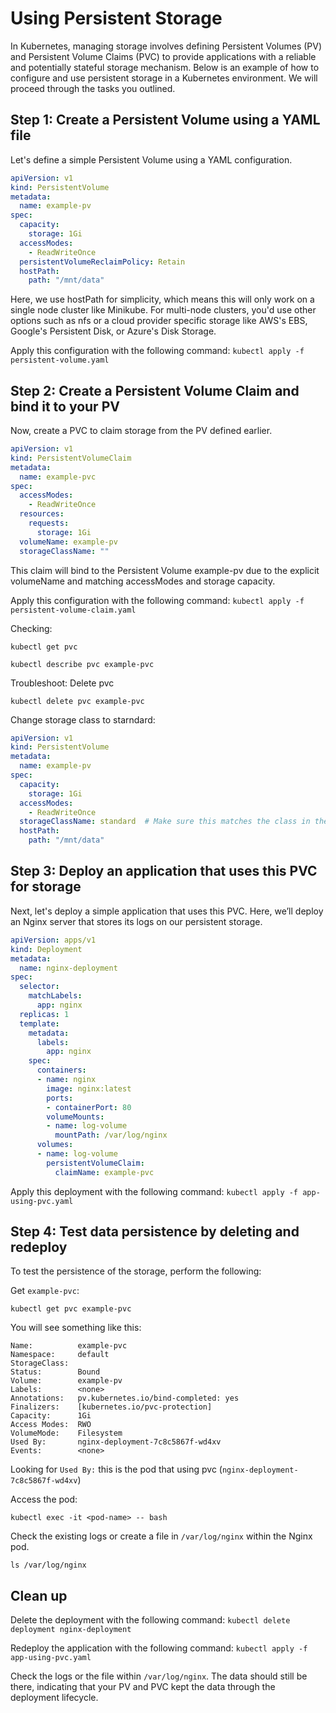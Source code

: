 # Using Persistent Storage

In Kubernetes, managing storage involves defining Persistent Volumes (PV) and Persistent Volume Claims (PVC) to provide applications with a reliable and potentially stateful storage mechanism. Below is an example of how to configure and use persistent storage in a Kubernetes environment. We will proceed through the tasks you outlined.

## Step 1: Create a Persistent Volume using a YAML file

Let's define a simple Persistent Volume using a YAML configuration.
```yaml
apiVersion: v1
kind: PersistentVolume
metadata:
  name: example-pv
spec:
  capacity:
    storage: 1Gi
  accessModes:
    - ReadWriteOnce
  persistentVolumeReclaimPolicy: Retain
  hostPath:
    path: "/mnt/data"
```
Here, we use hostPath for simplicity, which means this will only work on a single node cluster like Minikube. For multi-node clusters, you'd use other options such as nfs or a cloud provider specific storage like AWS's EBS, Google's Persistent Disk, or Azure's Disk Storage.

Apply this configuration with the following command: `kubectl apply -f persistent-volume.yaml`

## Step 2: Create a Persistent Volume Claim and bind it to your PV

Now, create a PVC to claim storage from the PV defined earlier.
```yaml
apiVersion: v1
kind: PersistentVolumeClaim
metadata:
  name: example-pvc
spec:
  accessModes:
    - ReadWriteOnce
  resources:
    requests:
      storage: 1Gi
  volumeName: example-pv
  storageClassName: ""
```

This claim will bind to the Persistent Volume example-pv due to the explicit volumeName and matching accessModes and storage capacity. 

Apply this configuration with the following command: `kubectl apply -f persistent-volume-claim.yaml`

Checking: 

`kubectl get pvc`

`kubectl describe pvc example-pvc`

Troubleshoot: 
Delete pvc

`kubectl delete pvc example-pvc`

Change storage class to starndard:

```yaml
apiVersion: v1
kind: PersistentVolume
metadata:
  name: example-pv
spec:
  capacity:
    storage: 1Gi
  accessModes:
    - ReadWriteOnce
  storageClassName: standard  # Make sure this matches the class in the PVC
  hostPath:
    path: "/mnt/data"
```

## Step 3: Deploy an application that uses this PVC for storage

Next, let's deploy a simple application that uses this PVC. Here, we’ll deploy an Nginx server that stores its logs on our persistent storage.
```yaml
apiVersion: apps/v1
kind: Deployment
metadata:
  name: nginx-deployment
spec:
  selector:
    matchLabels:
      app: nginx
  replicas: 1
  template:
    metadata:
      labels:
        app: nginx
    spec:
      containers:
      - name: nginx
        image: nginx:latest
        ports:
        - containerPort: 80
        volumeMounts:
        - name: log-volume
          mountPath: /var/log/nginx
      volumes:
      - name: log-volume
        persistentVolumeClaim:
          claimName: example-pvc
```

Apply this deployment with the following command: `kubectl apply -f app-using-pvc.yaml`

## Step 4: Test data persistence by deleting and redeploy

To test the persistence of the storage, perform the following:

Get `example-pvc`:

`kubectl get pvc example-pvc`

You will see something like this:

```
Name:          example-pvc
Namespace:     default
StorageClass:  
Status:        Bound
Volume:        example-pv
Labels:        <none>
Annotations:   pv.kubernetes.io/bind-completed: yes
Finalizers:    [kubernetes.io/pvc-protection]
Capacity:      1Gi
Access Modes:  RWO
VolumeMode:    Filesystem
Used By:       nginx-deployment-7c8c5867f-wd4xv
Events:        <none>

```

Looking for `Used By:` this is the pod that using pvc (`nginx-deployment-7c8c5867f-wd4xv`)

Access the pod: 

`kubectl exec -it <pod-name> -- bash`

Check the existing logs or create a file in `/var/log/nginx` within the Nginx pod.

`ls /var/log/nginx`

## Clean up

Delete the deployment with the following command: `kubectl delete deployment nginx-deployment`

Redeploy the application with the following command: `kubectl apply -f app-using-pvc.yaml`

Check the logs or the file within `/var/log/nginx`. The data should still be there, indicating that your PV and PVC kept the data through the deployment lifecycle.

